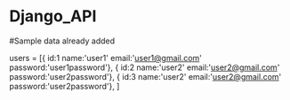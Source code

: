 # Django_API


#Sample data already added

users = [{
          id:1
          name:'user1'
          email:'user1@gmail.com'
          password:'user1password'},
          {
          id:2
          name:'user2'
          email:'user2@gmail.com'
          password:'user2password'},
         {
          id:3
          name:'user2'
          email:'user2@gmail.com'
          password:'user2password'},
         ]
